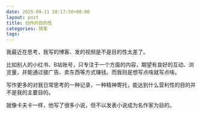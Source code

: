 ```yaml
---
date: 2025-09-11 20:17:50+08:00
layout: post
title: 创作的目的性
categories: 随笔
tags: 
---
```


我最近在思考，我写的博客、发的视频是不是目的性太差了。

比如别人的小红书、B站账号，只专注于一个方面的内容，期望有良好的互动、浏览量，并能通过接广告、卖东西等方式赚钱。而我则是想写点啥就写点啥。

写作更多的对我日常思考的一种记录，一种精神寄托，能达到什么营利性的目的并不是我的主要目的。


就像卡夫卡一样，他写了很多小说，但不以发表小说成为名作家为目的。








